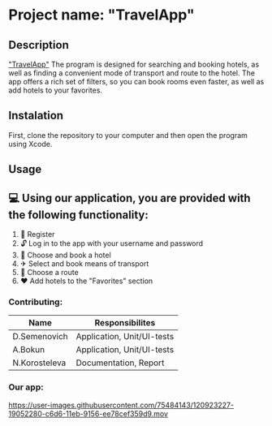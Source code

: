 # Project name: "TravelApp"
Description
------------------
["TravelApp"](https://docs.google.com/document/d/1Ixqy6xM56H94R8cC1BuqIl1wVm-jGJVS87An_XSETx0/edit?usp=sharing) The program is designed for searching and booking hotels, as well as finding a convenient mode of transport and route to the hotel. The app offers a rich set of filters, so you can book rooms even faster, as well as add hotels to your favorites.

Instalation
---------------
First, clone the repository to your computer and then open the program using Xcode.

Usage
------------------
💻 Using our application, you are provided with the following functionality:
----------------------------------------------------------------------------------------------------------- 
1. 📝 Register
2. 🔓 Log in to the app with your username and password
3. 🏨 Choose and book a hotel
4. ✈ Select and book means of transport
5. 🧭 Choose a route
6. ❤ Add hotels to the "Favorites" section

### Contributing:
Name | Responsibilites
------------|-------------
   D.Semenovich | Application, Unit/UI-tests
   A.Bokun | Application, Unit/UI-tests
   N.Korosteleva | Documentation, Report
   
### Our app:

https://user-images.githubusercontent.com/75484143/120923227-19052280-c6d6-11eb-9156-ee78cef359d9.mov


